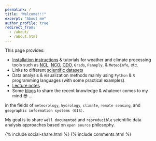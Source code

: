 ```yaml
---
permalink: /
title: "Welcome!!!"
excerpt: "About me"
author_profile: true
redirect_from: 
  - /about/
  - /about.html
---
```

This page provides: 

   - [Installation instructions](https://yonsci.github.io/yon_academic//portfolio/) & tutorials for weather and climate processing tools such as [NCL](https://yonsci.github.io/yon_academic//portfolio/portfolio-3/), [NCO](https://yonsci.github.io/yon_academic//portfolio/portfolio-3/), [CDO](https://yonsci.github.io/yon_academic//portfolio/portfolio-3/), `Grads`, `Panoply`, & `MeteoInfo`, etc.  
   - Links to different [scientific datasets](https://yonsci.github.io/yon_academic//datasets/)
   - Data analysis & visualization methods mainly using `Python` & `R` programming languages (with some practical examples). 
   - [Lecture notes](https://yonsci.github.io/yon_academic//teaching/) 
   - Some [blogs](https://yonsci.github.io/yon_academic//year-archive/) to share the recent knowledge & whatever comes to my mind 😎 ...
       
  in the fields of `meteorology`, `hydrology`, `climate`, `remote sensing`, and `geographic information systems (GIS)`. 
  
  My goal is to share `well documented` and `reproducible` scientific data analysis approaches based on `open source` philosophy. 
  
<meta  property="fb:app_id"  content="335040264869443"  />
<meta  property="og:url"  content="URL"  />

{% include social-share.html %}
{% include comments.html %}
